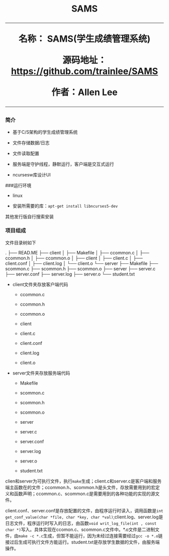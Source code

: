 <h1 style="text-align:center">SAMS

---------------------------------



**名称**： SAMS(学生成绩管理系统)

**源码地址**：  https://github.com/trainlee/SAMS

 **作者**：Allen Lee



----------



### 简介

* 基于C/S架构的学生成绩管理系统

* 文件存储数据/日志

* 文件读取配置

* 服务端是守护线程，静默运行，客户端是交互式运行

* ncursesw库设计UI

  

###运行环境

* linux

* 安装所需要的库：``apt-get install libncurses5-dev``

其他发行版自行搜索安装



### 项目组成

文件目录树如下

.
├── READ.ME
├── client
│   ├── Makefile
│   ├── ccommon.c
│   ├── ccommon.h
│   ├── ccommon.o
│   ├── client
│   ├── client.c
│   ├── client.conf
│   ├── client.log
│   └── client.o
└── server
    ├── Makefile
    ├── scommon.c
    ├── scommon.h
    ├── scommon.o
    ├── server
    ├── server.c
    ├── server.conf
    ├── server.log
    ├── server.o
    └── student.txt



* client文件夹存放客户端代码

  * ccommon.c

  * ccommon.h

  * ccommon.o

  * client

  * client.c

  * client.conf

  * client.log

  * client.o

* server文件夹存放服务端代码

  * Makefile

  * scommon.c

  * scommon.h

  * scommon.o

  * server

  * server.c

  * server.conf

  * server.log

  * server.o

  * student.txt



​		clien和server为可执行文件，执行``make``生成；client.c和server.c是客户端和服务端主函数在的文件；ccommon.h、scommon.h是头文件，存放需要用到的宏定义和函数声明；ccommon.c、scommon.c是需要用到的各种功能的实现的源文件。

​		client.conf、server.conf是存放配置的文件，由程序运行时读入，调用函数是``int get_conf_value(char *file, char *key, char *val)``;client.log、server.log是日志文件，程序运行时写入的日志，由函数``void writ_log_file(int , const char *)``写入。具体实现在ccomon.c、scommon.c文件中。*.o文件是二进制文件，由``make -c *.c``生成，但暂不能运行，因为未经过连接需要经过``gcc -o *.o``链接过后生成可执行文件方能运行。student.txt是存放学生数据的文件，由服务端操作。
